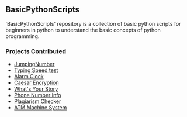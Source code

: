 <h2>BasicPythonScripts</h2>

'BasicPythonScripts' repository is a collection of basic python scripts for beginners in python to understand the basic concepts of python programming.

<h3>Projects Contributed</h3>

- [JumpingNumber](https://github.com/prathimacode-hub/Awesome_Python_Scripts/tree/main/BasicPythonScripts/JumpingNumber)
- [Typing Speed test](https://github.com/prathimacode-hub/Awesome_Python_Scripts/tree/main/BasicPythonScripts/Typing%20Speed%20Test)
- [Alarm Clock](https://github.com/prathimacode-hub/Awesome_Python_Scripts/tree/main/BasicPythonScripts/Alarm%20Clock)
- [Caesar Encryption](https://github.com/prathimacode-hub/Awesome_Python_Scripts/tree/main/BasicPythonScripts/Caesar%20Encryption)
- [What's Your Story](https://github.com/prathimacode-hub/Awesome_Python_Scripts/tree/main/BasicPythonScripts/What's%20Your%20Story)
- [Phone Number Info](https://github.com/prathimacode-hub/Awesome_Python_Scripts/tree/main/BasicPythonScripts/Phone%20Number%20Info)
- [Plagiarism Checker](https://github.com/prathimacode-hub/Awesome_Python_Scripts/tree/main/BasicPythonScripts/Plagiarism%20Checker)
- [ATM Machine System](https://github.com/prathimacode-hub/Awesome_Python_Scripts/tree/main/BasicPythonScripts/ATM%20Machine%20System)
